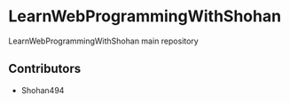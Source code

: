 # LearnWebProgrammingWithShohan
LearnWebProgrammingWithShohan main repository

## Contributors

- Shohan494
